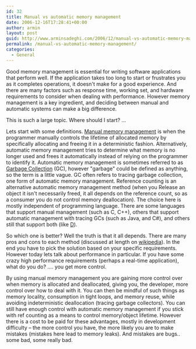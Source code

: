 ```yaml
---
id: 32
title: Manual vs automatic memory management
date: 2006-12-16T17:28:41+00:00
author: armin
layout: post
guid: http://www.arminsadeghi.com/2006/12/manual-vs-automatic-memory-management/
permalink: /manual-vs-automatic-memory-management/
categories:
  - General
---
```

<!-- google_ad_section_start -->

Good memory management is essential for writing software applications that perform well. If the application takes too long to start or frustrates you as it completes operations, it doesn't make for a good experience. And there are many factors such as response time, working set, and hardware requirements to consider when dealing with performance. However memory management is a key ingredient, and deciding between manual and automatic systems can make a big difference. 

This is such a large topic. Where should I start? &#8230; 

<!--more-->

Lets start with some definitions. [Manual memory management](http://en.wikipedia.org/wiki/Manual_memory_management) is when the programmer manually controls the lifetime of allocated memory by specifically allocating and freeing it in a deterministic fashion. Alternatively, automatic memory management tries to determine what memory is no longer used and frees it automatically instead of relying on the programmer to identify it. Automatic memory management is sometimes referred to as [Garbage Collection](http://en.wikipedia.org/wiki/Garbage_collection_%28computer_science%29) (GC), however "garbage" could be defined as anything, so the term is a little vague. GC often refers to tracing garbage collection, one form of automatic memory management. Reference counting is an alternative automatic memory management method (when you Release an object it isn't necessarily freed, it all depends on the reference count, so as a consumer you do not control memory deallocation). The choice here is mostly independent of programming language. There are some languages that support manual management (such as C, C++), others that support automatic management with tracing GCs (such as Java, and C#), and others still that support both (like [D](http://en.wikipedia.org/wiki/D_programming_language)). 

So which one is better? Well the truth is that it all depends. There are many pros and cons to each method (discussed at length on [wikipedia](http://en.wikipedia.org/wiki/Memory_management)). In the end you have to pick the solution based on your specific requirements. However today lets talk about performance in particular. If you have some crazy high performance requirements (perhaps a real-time application), what do you do? &#8230;. you get more control. 

By using manual memory management you are gaining more control over when memory is allocated and deallocated, giving you, the developer, more control over how to deal with it. You can then be mindful of such things as memory locality, consumption in tight loops, and memory reuse, while avoiding indeterministic deallocation (tracing garbage collectors). You can still have enough control with automatic memory management if you stick with ref counting as a means to control memory/object lifetime. However there is a cost to be paid for these advantages, mostly in development difficulty &#8211; the more control you have, the more likely you are to make mistakes (mistakes here lead to memory leaks). And mistakes are bugs.. some bad, some really bad. 

<!-- google_ad_section_end -->
